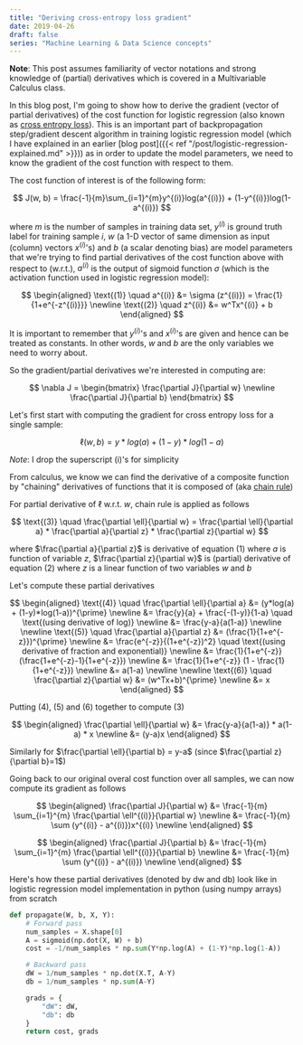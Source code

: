 ```yaml
---
title: "Deriving cross-entropy loss gradient"
date: 2019-04-26
draft: false
series: "Machine Learning & Data Science concepts"
---
```


**Note**: This post assumes familiarity of vector notations and strong knowledge of (partial) derivatives which is covered in a Multivariable Calculus class.

In this blog post, I'm going to show how to derive the gradient (vector of partial derivatives) of the cost function for logistic regression (also known as [cross entropy loss](https://en.wikipedia.org/wiki/Cross_entropy)). This is an important part of backpropagation step/gradient descent algorithm in training logistic regression model (which I have explained in an earlier [blog post]({{< ref "/post/logistic-regression-explained.md" >}})) as in order to update the model parameters, we need to know the gradient of the cost function with respect to them.

The cost function of interest is of the following form:

$$
J(w, b) = \frac{-1}{m}\sum_{i=1}^{m}y^{(i)}log(a^{(i)}) + (1-y^{(i)})log(1-a^{(i)})
$$

where $m$ is the number of samples in training data set, $y^{(i)}$ is ground truth label for training sample $i$, $w$ (a 1-D vector of same dimension as input (column) vectors $x^{(i)}$'s) and $b$ (a scalar denoting bias) are model parameters that we're trying to find partial derivatives of the cost function above with respect to (w.r.t.), $a^{(i)}$ is the output of sigmoid function $\sigma$ (which is the activation function used in logistic regression model):

$$
\begin{aligned}
    \text{(1)} \quad a^{(i)} &= \sigma (z^{(i)}) = \frac{1}{1+e^{-z^{(i)}}} \newline
    \text{(2)} \quad z^{(i)} &= w^Tx^{(i)} + b
\end{aligned}
$$

It is important to remember that $y^{(i)}$'s and $x^{(i)}$'s are given and hence can be treated as constants. In other words, $w$ and $b$ are the only variables we need to worry about.

So the gradient/partial derivatives we're interested in computing are:

$$
\nabla J = \begin{bmatrix}
    \frac{\partial J}{\partial w} \newline
    \frac{\partial J}{\partial b}
    \end{bmatrix}
$$

Let's first start with computing the gradient for cross entropy loss for a single sample:

$$
\ell (w, b) = y*log(a) + (1-y)*log(1-a)
$$

*Note*: I drop the superscript (i)'s for simplicity

From calculus, we know we can find the derivative of a composite function by "chaining" derivatives of functions that it is composed of (aka [chain rule](https://en.wikipedia.org/wiki/Chain_rule))


For partial derivative of $\ell$ w.r.t. $w$, chain rule is applied as follows

$$
\text{(3)} \quad \frac{\partial \ell}{\partial w} = \frac{\partial \ell}{\partial a} * \frac{\partial a}{\partial z} * \frac{\partial z}{\partial w}
$$

where $\frac{\partial a}{\partial z}$ is derivative of equation (1) where $a$ is function of variable $z$, $\frac{\partial z}{\partial w}$ is (partial) derivative of equation (2) where $z$ is a linear function of two variables $w$ and $b$

Let's compute these partial derivatives

$$
\begin{aligned}
    \text{(4)} \quad \frac{\partial \ell}{\partial a} &= (y*log(a) + (1-y)*log(1-a))^{\prime} \newline
    &= \frac{y}{a} + \frac{-(1-y)}{1-a} \quad \text{(using derivative of log)} \newline
    &= \frac{y-a}{a(1-a)}
    \newline
    \newline
    \text{(5)} \quad \frac{\partial a}{\partial z} &= (\frac{1}{1+e^{-z}})^{\prime} \newline
    &= \frac{e^{-z}}{(1+e^{-z})^2} \quad \text{(using derivative of fraction and exponential)} \newline
    &= \frac{1}{1+e^{-z}} (\frac{1+e^{-z}-1}{1+e^{-z}}) \newline
    &= \frac{1}{1+e^{-z}} (1 - \frac{1}{1+e^{-z}}) \newline
    &= a(1-a)
    \newline
    \newline
    \text{(6)} \quad \frac{\partial z}{\partial w} &= (w^Tx+b)^{\prime} \newline
    &= x
\end{aligned}
$$

Putting (4), (5) and (6) together to compute (3)

$$
\begin{aligned}
\frac{\partial \ell}{\partial w} &= \frac{y-a}{a(1-a)} * a(1-a) * x \newline
&= (y-a)x
\end{aligned}
$$

Similarly for $\frac{\partial \ell}{\partial b} = y-a$ (since $\frac{\partial z}{\partial b}=1$)

Going back to our original overal cost function over all samples, we can now compute its gradient as follows

$$
\begin{aligned}
\frac{\partial J}{\partial w} &= \frac{-1}{m} \sum_{i=1}^{m} \frac{\partial \ell^{(i)}}{\partial w} \newline
&= \frac{-1}{m} \sum (y^{(i)} - a^{(i)})x^{(i)} \newline
\end{aligned}
$$

$$
\begin{aligned}
\frac{\partial J}{\partial b} &= \frac{-1}{m} \sum_{i=1}^{m} \frac{\partial \ell^{(i)}}{\partial b} \newline
&= \frac{-1}{m} \sum (y^{(i)} - a^{(i)}) \newline
\end{aligned}
$$

Here's how these partial derivatives (denoted by dw and db) look like in logistic regression model implementation in python (using numpy arrays) from scratch

```python
def propagate(W, b, X, Y):
    # Forward pass
    num_samples = X.shape[0]
    A = sigmoid(np.dot(X, W) + b)
    cost = -1/num_samples * np.sum(Y*np.log(A) + (1-Y)*np.log(1-A))

    # Backward pass
    dW = 1/num_samples * np.dot(X.T, A-Y)
    db = 1/num_samples * np.sum(A-Y)

    grads = {
        "dW": dW,
        "db": db
    }
    return cost, grads
```


<script type="text/x-mathjax-config">
  MathJax.Hub.Config({
    tex2jax: {
      inlineMath: [ ['$','$'], ["\\(","\\)"] ],
      processEscapes: true
    }
  });
</script>

<script type="text/javascript" async
  src="https://cdnjs.cloudflare.com/ajax/libs/mathjax/2.7.5/MathJax.js?config=TeX-MML-AM_CHTML">
</script>
